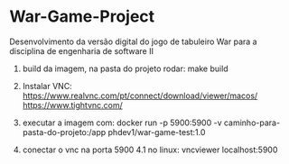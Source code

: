 # War-Game-Project
Desenvolvimento da versão digital do jogo de tabuleiro War para a disciplina de engenharia de software II

1. build da imagem, na pasta do projeto rodar:
make build

2. Instalar VNC:
https://www.realvnc.com/pt/connect/download/viewer/macos/
https://www.tightvnc.com/

3. executar a imagem com:
docker run -p 5900:5900 -v caminho-para-pasta-do-projeto:/app phdev1/war-game-test:1.0

4. conectar o vnc na porta 5900
4.1 no linux:
vncviewer localhost:5900